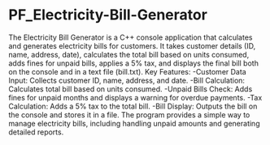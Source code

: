 # PF_Electricity-Bill-Generator
The Electricity Bill Generator is a C++ console application that calculates and generates electricity bills for customers. It takes customer details (ID, name, address, date), calculates the total bill based on units consumed, adds fines for unpaid bills, applies a 5% tax, and displays the final bill both on the console and in a text file (bill.txt).
Key Features:
-Customer Data Input: Collects customer ID, name, address, and date.
-Bill Calculation: Calculates total bill based on units consumed.
-Unpaid Bills Check: Adds fines for unpaid months and displays a warning for overdue payments.
-Tax Calculation: Adds a 5% tax to the total bill.
-Bill Display: Outputs the bill on the console and stores it in a file.
The program provides a simple way to manage electricity bills, including handling unpaid amounts and generating detailed reports.

